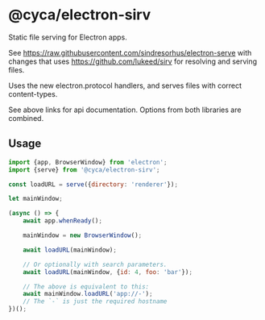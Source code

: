 # @cyca/electron-sirv

Static file serving for Electron apps.

See https://raw.githubusercontent.com/sindresorhus/electron-serve with changes that uses https://github.com/lukeed/sirv for resolving and serving files.

Uses the new electron.protocol handlers, and serves files with correct content-types.

See above links for api documentation. Options from both libraries are combined.

## Usage

```js
import {app, BrowserWindow} from 'electron';
import {serve} from '@cyca/electron-sirv';

const loadURL = serve({directory: 'renderer'});

let mainWindow;

(async () => {
	await app.whenReady();

	mainWindow = new BrowserWindow();

	await loadURL(mainWindow);

	// Or optionally with search parameters.
	await loadURL(mainWindow, {id: 4, foo: 'bar'});

	// The above is equivalent to this:
	await mainWindow.loadURL('app://-');
	// The `-` is just the required hostname
})();
```